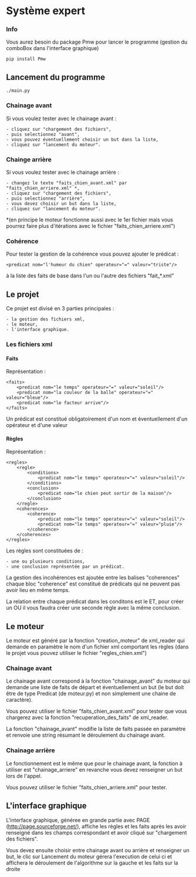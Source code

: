 # Système expert

### Info

Vous aurez besoin du package Pmw pour lancer le programme (gestion du comboBox dans l'interface graphique)

	pip install Pmw

## Lancement du programme

	./main.py
### Chainage avant
Si vous voulez tester avec le chainage avant : 

	- cliquez sur "chargement des fichiers",
	- puis selectionnez "avant",
	- vous pouvez éventuellement choisir un but dans la liste,
	- cliquez sur "lancement du moteur".
### Chainge arrière
Si vous voulez tester avec le chainage arrière : 
	
	- changez le texte "faits_chien_avant.xml" par "faits_chien_arriere.xml" *,
	- cliquez sur "chargement des fichiers",
	- puis selectionnez "arrière",
	- vous devez choisir un but dans la liste,
	- cliquez sur "lancement du moteur".

*(en principe le moteur fonctionne aussi avec le 1er fichier mais vous pourrez faire plus d'itérations avec le fichier "faits_chien_arriere.xml")

### Cohérence
Pour tester la gestion de la cohérence vous pouvez ajouter le prédicat :
	
	<predicat nom="l'humeur du chien" operateur="=" valeur="triste"/>

à la liste des faits de base dans l'un ou l'autre des fichiers "fait_*.xml"

## Le projet

Ce projet est divisé en 3 parties principales :

	- la gestion des fichiers xml,
	- le moteur,
	- l'interface graphique.

### Les fichiers xml

#### Faits

Représentation :

	<faits>
		<predicat nom="le temps" operateur="=" valeur="soleil"/>
		<predicat nom="la couleur de la balle" operateur="=" valeur="bleue"/>
		<predicat nom="le facteur arrive"/>
	</faits>

Un prédicat est constitué obligatoirement d'un nom et éventuellement d'un opérateur et d'une valeur

#### Règles

Représentation :

	<regles>
		<regle>
			<conditions>
				<predicat nom="le temps" operateur="=" valeur="soleil"/>
			</conditions>
			<conclusion>
				<predicat nom="le chien peut sortir de la maison"/>
			</conclusion>
		</regle>
		<coherences>
			<coherence>
				<predicat nom="le temps" operateur="=" valeur="soleil"/>
				<predicat nom="le temps" operateur="=" valeur="pluie"/>
			</coherence>
		</coherences>
	</regles>

Les règles sont constituées de :

	- une ou plusieurs conditions,
	- une conclusion représentée par un prédicat.

La gestion des incohérences est ajoutée entre les balises "coherences" chaque bloc "coherence" est constitué de prédicats qui ne peuvent pas avoir lieu en même temps.

La relation entre chaque prédicat dans les conditons est le ET, pour créer un OU il vous faudra créer une seconde règle avec la même conclusion.

## Le moteur

Le moteur est généré par la fonction "creation_moteur" de xml_reader qui demande en paramètre le nom d'un fichier xml comportant les règles (dans le projet vous pouvez utiliser le fichier "regles_chien.xml")

### Chainage avant

Le chainage avant correspond à la fonction "chainage_avant" du moteur qui demande une liste de faits de départ et éventuellement un but (le but doit être de type Predicat (de moteur.py) et non simplement une chaine de caractère).

Vous pouvez utiliser le fichier "faits_chien_avant.xml" pour tester que vous chargerez avec la fonction "recuperation_des_faits" de xml_reader.

La fonction "chainage_avant" modifie la liste de faits passée en paramètre et  renvoie une string résumant le déroulement du chainage avant.

### Chainage arrière

Le fonctionnement est le même que pour le chainage avant, la fonction à utiliser est "chainage_arriere" en revanche vous devez renseigner un but lors de l'appel.

Vous pouvez utiliser le fichier "faits_chien_arriere.xml" pour tester.

## L'interface graphique

L'interface graphique, généree en grande partie avec PAGE (http://page.sourceforge.net/), affiche les règles et les faits après les avoir renseigné dans les champs correspondant et avoir cliqué sur "chargement des fichiers".

Vous devez ensuite choisir entre chainage avant ou arrière et renseigner un but, le clic sur Lancement du moteur gérera l'execution de celui ci et affichera le déroulement de l'algorithme sur la gauche et les faits sur la droite

